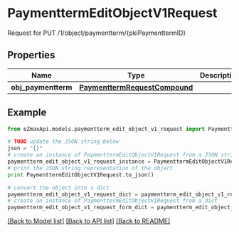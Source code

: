 # PaymenttermEditObjectV1Request

Request for PUT /1/object/paymentterm/{pkiPaymenttermID}

## Properties
Name | Type | Description | Notes
------------ | ------------- | ------------- | -------------
**obj_paymentterm** | [**PaymenttermRequestCompound**](PaymenttermRequestCompound.md) |  | 

## Example

```python
from eZmaxApi.models.paymentterm_edit_object_v1_request import PaymenttermEditObjectV1Request

# TODO update the JSON string below
json = "{}"
# create an instance of PaymenttermEditObjectV1Request from a JSON string
paymentterm_edit_object_v1_request_instance = PaymenttermEditObjectV1Request.from_json(json)
# print the JSON string representation of the object
print PaymenttermEditObjectV1Request.to_json()

# convert the object into a dict
paymentterm_edit_object_v1_request_dict = paymentterm_edit_object_v1_request_instance.to_dict()
# create an instance of PaymenttermEditObjectV1Request from a dict
paymentterm_edit_object_v1_request_form_dict = paymentterm_edit_object_v1_request.from_dict(paymentterm_edit_object_v1_request_dict)
```
[[Back to Model list]](../README.md#documentation-for-models) [[Back to API list]](../README.md#documentation-for-api-endpoints) [[Back to README]](../README.md)


